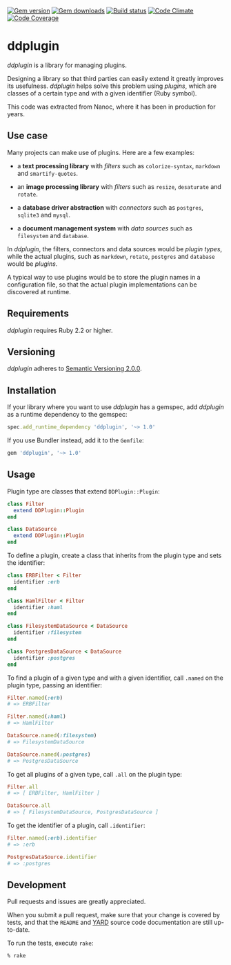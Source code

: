 [![Gem version](http://img.shields.io/gem/v/ddplugin.svg)](http://rubygems.org/gems/ddplugin)
[![Gem downloads](https://img.shields.io/gem/dt/ddplugin.svg)](http://rubygems.org/gems/ddplugin)
[![Build status](http://img.shields.io/travis/ddfreyne/ddplugin.svg)](https://travis-ci.org/ddfreyne/ddplugin)
[![Code Climate](http://img.shields.io/codeclimate/github/ddfreyne/ddplugin.svg)](https://codeclimate.com/github/ddfreyne/ddplugin)
[![Code Coverage](https://img.shields.io/coveralls/ddfreyne/ddplugin.svg)](https://coveralls.io/r/ddfreyne/ddplugin)

# ddplugin

*ddplugin* is a library for managing plugins.

Designing a library so that third parties can easily extend it greatly improves its usefulness. *ddplugin* helps solve this problem using *plugins*, which are classes of a certain type and with a given identifier (Ruby symbol).

This code was extracted from Nanoc, where it has been in production for years.

## Use case

Many projects can make use of plugins. Here are a few examples:

* a **text processing library** with *filters* such as `colorize-syntax`, `markdown` and `smartify-quotes`.

* an **image processing library** with *filters* such as `resize`, `desaturate` and `rotate`.

* a **database driver abstraction** with *connectors* such as `postgres`, `sqlite3` and `mysql`.

* a **document management system** with *data sources* such as `filesystem` and `database`.

In *ddplugin*, the filters, connectors and data sources would be *plugin types*, while the actual plugins, such as `markdown`, `rotate`, `postgres` and `database` would be *plugins*.

A typical way to use plugins would be to store the plugin names in a configuration file, so that the actual plugin implementations can be discovered at runtime.

## Requirements

*ddplugin* requires Ruby 2.2 or higher.

## Versioning

*ddplugin* adheres to [Semantic Versioning 2.0.0](http://semver.org).

## Installation

If your library where you want to use *ddplugin* has a gemspec, add *ddplugin* as a runtime dependency to the gemspec:

```ruby
spec.add_runtime_dependency 'ddplugin', '~> 1.0'
```

If you use Bundler instead, add it to the `Gemfile`:

```ruby
gem 'ddplugin', '~> 1.0'
```

## Usage

Plugin type are classes that extend `DDPlugin::Plugin`:

```ruby
class Filter
  extend DDPlugin::Plugin
end

class DataSource
  extend DDPlugin::Plugin
end
```

To define a plugin, create a class that inherits from the plugin type and sets the identifier:

```ruby
class ERBFilter < Filter
  identifier :erb
end

class HamlFilter < Filter
  identifier :haml
end

class FilesystemDataSource < DataSource
  identifier :filesystem
end

class PostgresDataSource < DataSource
  identifier :postgres
end
```

To find a plugin of a given type and with a given identifier, call `.named` on the plugin type, passing an identifier:

```ruby
Filter.named(:erb)
# => ERBFilter

Filter.named(:haml)
# => HamlFilter

DataSource.named(:filesystem)
# => FilesystemDataSource

DataSource.named(:postgres)
# => PostgresDataSource
```

To get all plugins of a given type, call `.all` on the plugin type:

```ruby
Filter.all
# => [ ERBFilter, HamlFilter ]

DataSource.all
# => [ FilesystemDataSource, PostgresDataSource ]
```

To get the identifier of a plugin, call `.identifier`:

```ruby
Filter.named(:erb).identifier
# => :erb

PostgresDataSource.identifier
# => :postgres
```

## Development

Pull requests and issues are greatly appreciated.

When you submit a pull request, make sure that your change is covered by tests, and that the `README` and [YARD](http://yardoc.org/) source code documentation are still up-to-date.

To run the tests, execute `rake`:

```
% rake
```
